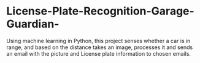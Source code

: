 # License-Plate-Recognition-Garage-Guardian-
Using machine learning in Python, this project senses whether a car is in range, and based on the distance takes an image, processes it and sends an email with the picture and License plate information to chosen emails.

